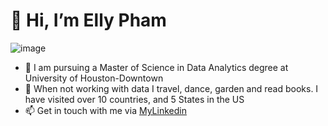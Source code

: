 # 👋 Hi, I’m Elly Pham
![image](https://user-images.githubusercontent.com/64395120/178129773-1306ad86-8d81-4aaf-85fe-f422c04db01f.png)

- 🌱 I am pursuing a Master of Science in Data Analytics degree at University of Houston-Downtown
- 💞️ When not working with data I travel, dance, garden and read books. I have visited over 10 countries, and 5 States in the US
- 📫 Get in touch with me via [MyLinkedin](https://www.linkedin.com/in/elly-pham-15018193/) 
<!---
Ellypham92/Ellypham92 is a ✨ special ✨ repository because its `README.md` (this file) appears on your GitHub profile.
You can click the Preview link to take a look at your changes.
--->
